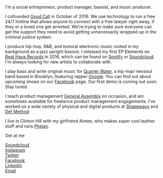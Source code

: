 I'm a social entrepreneur, product manager, bassist, and music producer. 

I cofounded [Good Call](https://goodcall.nyc) in October of 2016. We use technology to run a free 24/7 hotline that allows anyone to connect with a free lawyer right away, if they or a loved one get arrested. We're trying to make sure everyone can get the support they need to avoid getting unnecessarily wrapped up in the criminal justice system.

I produce hip-hop, R&B, and textural electronic music rooted in my background as a jazz upright bassist. I released my first EP Elements on [Beat Haus Records](http://www.beathausshow.com/) in 2016, which can be found on [Spotify](https://open.spotify.com/album/2dmybITq1IS3sY6umWr08y) or [Soundcloud](https://soundcloud.com/beathausshow/sets/cousin-gabriel-elements-ep). I'm always looking for new artists to collaborate with.

I play bass and write original music for [Quarter Water](https://www.facebook.com/quarterwatermusic/), a hip-hop/ neosoul band based in Brooklyn, featuring rapper [Googie](https://www.facebook.com/GoogieGoHard/). You can find out about upcoming shows on our [Facebook](https://www.facebook.com/quarterwatermusic/) page. Our first demo is coming out soon. Stay tuned.

I teach product management [General Assembly](https://generalassemb.ly/) on occasion, and am sometimes available for freelance product management engagements. I've worked on a wide variety of physical and digital products at [Shapeways](https://www.shapeways.com/) and [Def Method](https://www.defmethod.com/).

I live in Clinton Hill with my girlfriend Aimee, who makes super cool leather stuff and runs [Phelan](https://www.thisisphelan.com/).

Get at me


[Soundcloud](https://soundcloud.com/cousingabriel) <br>
[Instagram](https://www.instagram.com/cousingabriel/) <br>
[Twitter](https://twitter.com/cousingabriel) <br>
[Facebook](https://www.facebook.com/public/Gabriel-Leader-Rose) <br>
[Linkedin](https://www.linkedin.com/in/gabriel-leader-rose-92807127) <br>
[Email](mailto:gleaderrose@gmail.com) <br>
